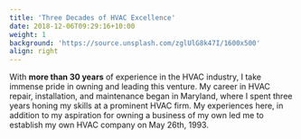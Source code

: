 ```yaml
---
title: 'Three Decades of HVAC Excellence'
date: 2018-12-06T09:29:16+10:00
weight: 1
background: 'https://source.unsplash.com/zglUlG8k47I/1600x500'
align: right
---
```


With **more than 30 years** of experience in the HVAC industry, I take immense pride in owning and leading this venture. My career in HVAC repair, installation, and maintenance began in Maryland, where I spent three years honing my skills at a prominent HVAC firm. My experiences here, in addition to my aspiration for owning a business of my own led me to establish my own HVAC company on May 26th, 1993.
